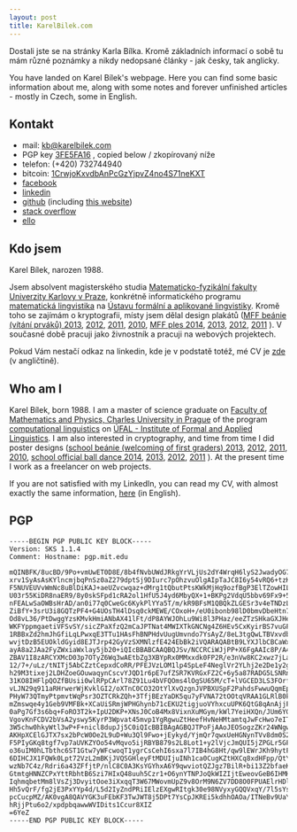 ```yaml
---
layout: post
title: KarelBilek.com
---
```


Dostali jste se na stránky Karla Bílka. Kromě základních informací o sobě tu mám různé poznámky a nikdy nedopsané články - jak česky, tak anglicky.

You have landed on Karel Bílek's webpage. Here you can find some basic information about me, along with some notes and forever unfinished articles - mostly in Czech, some in English.

<a name="kontakt"></a>

Kontakt
---

* mail: [kb@karelbilek.com](mailto:kb@karelbilek.com)
* PGP key [3FE5FA16](https://pgp.mit.edu/pks/lookup?op=vindex&search=0xA25898CF3FE5FA16) , copied below / zkopírovaný níže
* telefon: (+420) 732744940
* bitcoin: [1CrwjoKxvdbAnPcGzYjpvZ4no4S71neKXT](bitcoin:1CrwjoKxvdbAnPcGzYjpvZ4no4S71neKXT)
* [facebook](https://facebook.com/syn.bozi)
* [linkedin](https://www.linkedin.com/profile/view?id=215709638)
* [github](https://github.com/runn1ng) (including [this website](https://github.com/runn1ng/runn1ng.github.com))
* [stack overflow](https://stackoverflow.com/users/101152/karel-b%C3%ADlek)
* [ello](https://ello.co/karel3d)


Kdo jsem
--
Karel Bílek, narozen 1988.

Jsem absolvent magisterského studia [Matematicko-fyzikální fakulty Univerzity Karlovy v Praze](http://www.mff.cuni.cz/),
konkrétně informatického programu [matematická lingvistika](http://www.mff.cuni.cz/studium/bcmgr/ok/i3b53.htm)
na [Ústavu formální a aplikované lingvistiky](https://ufal.mff.cuni.cz/).
Kromě toho se zajímám o kryptografii, místy jsem dělal design plakátů 
([MFF beánie (vítání prváků) 2013](http://www.matfyzak.cz/wp/wp-content/uploads/2013/10/beanie13_dusik-724x1024.png),
[2012](http://www.matfyzak.cz/wp/wp-content/uploads/2013/08/plakat.png),
[2011](/beanie2011.png),
[2010](http://www.matfyzak.cz/wp/wp-content/uploads/2010/11/beanie_print_sirsi.pdf),
[MFF ples 2014](http://www.matfyzak.cz/wp/wp-content/uploads/2014/01/plakat.png),
[2013](http://www.matfyzak.cz/wp/wp-content/uploads/2009/08/plakat2.png),
[2012](http://www.matfyzak.cz/wp/wp-content/uploads/2012/09/plakat_2012.png),
[2011](http://www.matfyzak.cz/wp/wp-content/uploads/2012/09/plakat_2011.jpg)
). V současné době pracuji jako živnostník a pracuji na webových projektech.

Pokud Vám nestačí odkaz na linkedin, kde je v podstatě totéž, mé CV je [zde](cv) (v angličtině).

Who am I
---
Karel Bílek, born 1988.
I am a master of science graduate on [Faculty of Mathematics and Physics, Charles University in Prague](http://www.mff.cuni.cz/)
of the program [computational linguistics](http://www.mff.cuni.cz/studium/bcmgr/ok/i3b53.htm)
on [ÚFAL - Institute of Formal and Applied Linguistics](https://ufal.mff.cuni.cz/).
I am also interested in cryptography, and time from time I did poster designs
([school beánie (welcoming of first graders) 2013](http://www.matfyzak.cz/wp/wp-content/uploads/2013/10/beanie13_dusik-724x1024.png),
[2012](http://www.matfyzak.cz/wp/wp-content/uploads/2013/08/plakat.png),
[2011](/beanie2011.png),
[2010](http://www.matfyzak.cz/wp/wp-content/uploads/2010/11/beanie_print_sirsi.pdf),
[school official ball dance 2014](http://www.matfyzak.cz/wp/wp-content/uploads/2014/01/plakat.png),
[2013](http://www.matfyzak.cz/wp/wp-content/uploads/2009/08/plakat2.png),
[2012](http://www.matfyzak.cz/wp/wp-content/uploads/2012/09/plakat_2012.png),
[2011](http://www.matfyzak.cz/wp/wp-content/uploads/2012/09/plakat_2011.jpg)
). At the present time I work as a freelancer on web projects.

If you are not satisfied with my LinkedIn, you can read my CV, with almost exactly the same information, [here](cv) (in English). 

PGP
---


    -----BEGIN PGP PUBLIC KEY BLOCK-----
    Version: SKS 1.1.4
    Comment: Hostname: pgp.mit.edu

    mQINBFK/8ucBD/9Po+vmUwET0D8E/8b4fNvbUWdJRkgYrVLjUs2dY4WrqH6lyS2JwadyOG7L
    xrv1SyAsAsKYlncmjbqPnSz0aZ279dptSj9DIurc7pOhzvuOlgAIpTaJC8I6y54vRQ6+tzKc
    F5NUVEUVvWmNc8uBlDiKAJ+aeUZvcwqaz+dMrg1tQbutPtsKWkMjHq9ozfBgP3ElTZowHILD
    U03r55KiDR8naER9/8y0skSFpd1cRA2ol1HfU5J4yd6MbyQX+1+BKPg2VdqU5bbv69Fx9+5c
    nFEALwSaOWBsHrAD/an0i77q0CweGc6KykPlYYa5T/m/kR9BFsM1QBQkZLGESr3v4eTNDzLr
    ZiBfY+3srU3i8GQTzPF4+G4UOsTH4lDsq0ckMEWE/COxoH+/eU0ibonb98lD0bmvDbeHtn7Q
    Od8vL36/PtDwggYzsKMvkHmiANbAX41lFt/dP8AYWJOhLu9Wi8l3PHaz/eeZTzSHkaGXJHee
    WKFYppmgaetiVFSvSY/sicZPaXfzQ2mCaJPTNat4MWIXTkGNCNg4Z6HEv5CxKyirBS7vuGFa
    1RBBxZd2hmJhGfiLqLPwxqE3TTu1HAsFhBNPHdvUugUmvndo7YsAyZ/8eL3tgQwLTBVxvdbE
    wvjtDzB5EUOkldGyid8EJTJrp42GyVzSXMNlzfE424EbBk2iVQARAQABtB9LYXJlbCBCaWxl
    ayA8a2JAa2FyZWxiaWxlay5jb20+iQIcBBABCAAQBQJSv/NCCRCiWJjPP+X6FgAAIc8P/A4V
    ZBAV1I8zARCYXMcD03p7OTyZ6Wq3wAEtbZg3XBYpRx0MMxxdk0FP2R/e3nVw8KC2xwz7jLa6
    12/7+/uLz/tNITj5AbCZztCepxdCoRR/PFEJVzLOM1lp4SpLeF4NeglVr2YLhj2e2De1y2g8
    h29M3tixej2LDHZoeGOuwaqynCscvYJQD1r6pE7ufZSR7KVRGxFZ2C+6y5a87RADG5LSNRnp
    31KO8IHFlpQOZfBUsii0wlRPpCArl78Z91Lu4bVFQOms4lOgSU65M/cT+lVGCED3LS3FOrfr
    vLJN29q911aRHrwerWjKvklGI2/oXTnC0CO32OtYlXvQzgnJVPBXUSpF2PahdsFwwuQqmEpB
    PHyW73QTmyPtpmvtWqPsr3OZTCRkZQh+3TfjBEzYaDK5qu7yFVNA72tOOtqVRAA1GLRlB0k+
    mZmswqe4y1Geb9VMFBk+XCaUiSRmjWPHGhynb71cEKU2tigjuoVYhxcuUPK6QtG8qAnAjjFQ
    0aPg7Gf3s6bq+FoRO3T2k+IpU2DKP+XNsJ0CoB4Mx8VixnXuMGym/kWl7YeiHXQn/JUm6YGD
    VgovKnFCDV2bVsA2yswy5KyrP3Wpvat45mvp1YgRgwuZtHeefHvNeHMtamtqJwFcHwo7eIT3
    3W5chw0hkyWtl3wP+F+nicl8dupJj5C0iQIcBBIBAgAGBQJTPoFjAAoJEOSogzZKr24WNgwQ
    AKHpXCElGJTX7sx2bPcW0Oe2L9uD+Wu3Ql9Fwo+jEykyd/YjmQr7qwxUeHGNynTVv8dm0S2Y
    F5PIyGKq8tgf7vp7aUVKZYOo54vMqvo5ijRBYB879s2L8Lot1+y2lVjcJmQUI5jZPGLr5GF5
    o36uIM0hLTbthc6ST1Gtw7yWFcwoqT1ygrCsCehI6sxa7l7IB4hG8Ht/qw9lEWrJKh9hytF1
    6DIHCJX1FQWk0Lpt72VzL2mBKjJVQSGHleyFtMDUIjuINh1ca0CugKZtHXCq8xdHFpp/QtYX
    wzNb7C4z/Rdri6a43ZFfjtP/nlC8C0A3KsYGYhxA6Y9qwviotQZJgz7BilR+bi13Z2bfaeKW
    GtmtgHNNZCPxYttRbhtB6Szi7HIxQ48uuh5Czr1+O6ynYTNPJoQkWIZIjtEweovGeB6IHMH8
    IqhmqbetMm8lVsZj3DvyitOoe3iXxqqT3W67MWovmUpZ9v8OrM9N6ZV7DD8O0FPUAElrHDlF
    Hh5vQrF/fg2jE3PxYYp4d/L5d2IyZndPRiIElzEXgwRItgk30e98NVyxyGQQVxqY/7l5sYsu
    pcCucpMZ/AK0vgA8QAVYGK3uFEbKF3TwJWT8j5DPt7YsCpJKREi5kdhhOAOa/ITNeBv9UaYg
    hRjjPtu6o2/xpdpbqawwWVIDits1Ccur8XIZ
    =6YeZ
    -----END PGP PUBLIC KEY BLOCK-----


